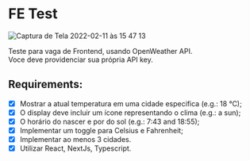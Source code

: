 # FE Test

![Captura de Tela 2022-02-11 às 15 47 13](https://user-images.githubusercontent.com/58786533/153651368-b3513d6e-19c4-4a8a-b2fa-e8c4602263b2.png)


Teste para vaga de Frontend, usando OpenWeather API.
</br>
Voce deve providenciar sua própria API key. 

## Requirements:
- [x] Mostrar a atual temperatura em uma cidade especifica (e.g.: 18 °C);
- [x] O display deve incluir um ícone representando o clima (e.g.: a sun);
- [x] O horário do nascer e por do sol (e.g.: 7:43 and 18:55);
- [x] Implementar um toggle para Celsius e Fahrenheit;
- [x] Implementar ao menos 3 cidades.
- [x] Utilizar React, NextJs, Typescript.
